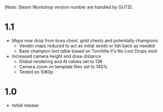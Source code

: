 (Note: Steam Workshop version number are handled by GUTS).

# 1.1

* Maps now drop from boss chest, gold chests and potentially champions
  * Vendor maps reduced to act as initial seeds or fall-back as needed
  * Base champion loot table based on Torchlite II's No Loot Drops mod
* Increased camera height and draw distance
  * Global rendering and AI values set to 136
  * Camera zoom on template files set to 140%
  * Tested on 1080p

# 1.0

* Initial release
